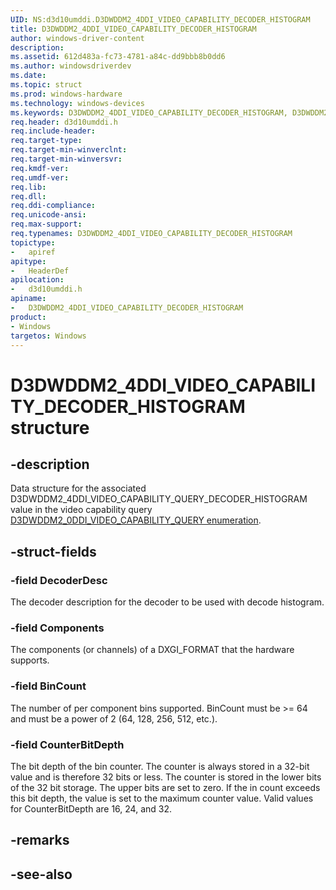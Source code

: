 ```yaml
---
UID: NS:d3d10umddi.D3DWDDM2_4DDI_VIDEO_CAPABILITY_DECODER_HISTOGRAM
title: D3DWDDM2_4DDI_VIDEO_CAPABILITY_DECODER_HISTOGRAM
author: windows-driver-content
description:
ms.assetid: 612d483a-fc73-4781-a84c-dd9bbb8b0dd6
ms.author: windowsdriverdev
ms.date:
ms.topic: struct
ms.prod: windows-hardware
ms.technology: windows-devices
ms.keywords: D3DWDDM2_4DDI_VIDEO_CAPABILITY_DECODER_HISTOGRAM, D3DWDDM2_4DDI_VIDEO_CAPABILITY_DECODER_HISTOGRAM,
req.header: d3d10umddi.h
req.include-header:
req.target-type:
req.target-min-winverclnt:
req.target-min-winversvr:
req.kmdf-ver:
req.umdf-ver:
req.lib:
req.dll:
req.ddi-compliance:
req.unicode-ansi:
req.max-support:
req.typenames: D3DWDDM2_4DDI_VIDEO_CAPABILITY_DECODER_HISTOGRAM
topictype:
-	apiref
apitype:
-	HeaderDef
apilocation:
-	d3d10umddi.h
apiname:
-	D3DWDDM2_4DDI_VIDEO_CAPABILITY_DECODER_HISTOGRAM
product: 
- Windows
targetos: Windows
---
```


# D3DWDDM2_4DDI_VIDEO_CAPABILITY_DECODER_HISTOGRAM structure

## -description

Data structure for the associated D3DWDDM2_4DDI_VIDEO_CAPABILITY_QUERY_DECODER_HISTOGRAM value in the video capability query [D3DWDDM2_0DDI_VIDEO_CAPABILITY_QUERY enumeration](ne-d3d10umddi-d3dwddm2_0ddi_video_capability_query.md).

## -struct-fields

### -field DecoderDesc

The decoder description for the decoder to be used with decode histogram.

### -field Components

The components (or channels) of a DXGI_FORMAT that the hardware supports.

### -field BinCount

The number of per component bins supported. BinCount must be >= 64 and must be a power of 2 (64, 128, 256, 512, etc.).

### -field CounterBitDepth

The bit depth of the bin counter. The counter is always stored in a 32-bit value and is therefore 32 bits or less. The counter is stored in the lower bits of the 32 bit storage. The upper bits are set to zero. If the in count exceeds this bit depth, the value is set to the maximum counter value. Valid values for CounterBitDepth are 16, 24, and 32.

## -remarks

## -see-also